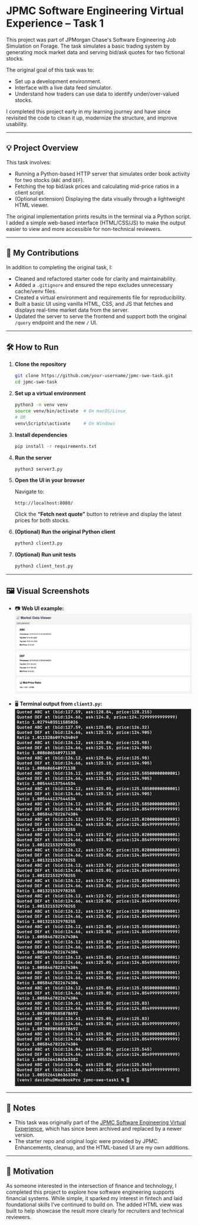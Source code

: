 # JPMC Software Engineering Virtual Experience – Task 1

This project was part of JPMorgan Chase's Software Engineering Job Simulation on Forage. The task simulates a basic trading system by generating mock market data and serving bid/ask quotes for two fictional stocks.

The original goal of this task was to:

- Set up a development environment.
- Interface with a live data feed simulator.
- Understand how traders can use data to identify under/over-valued stocks.

I completed this project early in my learning journey and have since revisited the code to clean it up, modernize the structure, and improve usability.

---

## 💡 Project Overview

This task involves:

- Running a Python-based HTTP server that simulates order book activity for two stocks (`ABC` and `DEF`).
- Fetching the top bid/ask prices and calculating mid-price ratios in a client script.
- (Optional extension) Displaying the data visually through a lightweight HTML viewer.

The original implementation prints results in the terminal via a Python script. I added a simple web-based interface (HTML/CSS/JS) to make the output easier to view and more accessible for non-technical reviewers.

---

## 🧠 My Contributions

In addition to completing the original task, I:

- Cleaned and refactored starter code for clarity and maintainability.
- Added a `.gitignore` and ensured the repo excludes unnecessary cache/venv files.
- Created a virtual environment and requirements file for reproducibility.
- Built a basic UI using vanilla HTML, CSS, and JS that fetches and displays real-time market data from the server.
- Updated the server to serve the frontend and support both the original `/query` endpoint and the new `/` UI.

---

## 🛠️ How to Run

1. **Clone the repository**

   ```bash
   git clone https://github.com/your-username/jpmc-swe-task.git
   cd jpmc-swe-task
   ```

2. **Set up a virtual environment**

   ```bash
   python3 -m venv venv
   source venv/bin/activate  # On macOS/Linux
   # OR
   venv\Scripts\activate     # On Windows
   ```

3. **Install dependencies**

   ```bash
   pip install -r requirements.txt
   ```

4. **Run the server**

   ```bash
   python3 server3.py
   ```

5. **Open the UI in your browser**

   Navigate to:
   ```
   http://localhost:8080/
   ```

   Click the **“Fetch next quote”** button to retrieve and display the latest prices for both stocks.

6. **(Optional) Run the original Python client**

   ```bash
   python3 client3.py
   ```

7. **(Optional) Run unit tests**

   ```bash
   python3 client_test.py
   ```

---

## 🖼️ Visual Screenshots

- 📷 **Web UI example:**  
  ![Web UI displaying ABC and DEF stock data](ui_output.png)

- 🖥️ **Terminal output from `client3.py`:**  
  ![Terminal output from client3.py](python_output.png)

---

## 📌 Notes

- This task was originally part of the [JPMC Software Engineering Virtual Experience](https://www.theforage.com/simulations/jpmorgan/software-engineering-btjx), which has since been archived and replaced by a newer version.
- The starter repo and original logic were provided by JPMC. Enhancements, cleanup, and the HTML-based UI are my own additions.

---

## 💭 Motivation

As someone interested in the intersection of finance and technology, I completed this project to explore how software engineering supports financial systems. While simple, it sparked my interest in fintech and laid foundational skills I’ve continued to build on. The added HTML view was built to help showcase the result more clearly for recruiters and technical reviewers.
